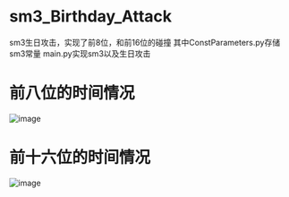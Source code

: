 # sm3_Birthday_Attack
sm3生日攻击，实现了前8位，和前16位的碰撞
其中ConstParameters.py存储sm3常量
main.py实现sm3以及生日攻击
# 前八位的时间情况
![image](https://user-images.githubusercontent.com/105531474/179967580-f2e7327d-4357-4fcf-9a1d-c9ac53ae10b8.png)

# 前十六位的时间情况
![image](https://user-images.githubusercontent.com/105531474/179967512-29318e5b-b9a3-4fcb-a7f7-93e15f9882cb.png)

